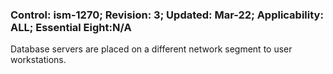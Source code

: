 ### Control: ism-1270; Revision: 3; Updated: Mar-22; Applicability: ALL; Essential Eight:N/A
<p>Database servers are placed on a different network segment to user workstations.</p>